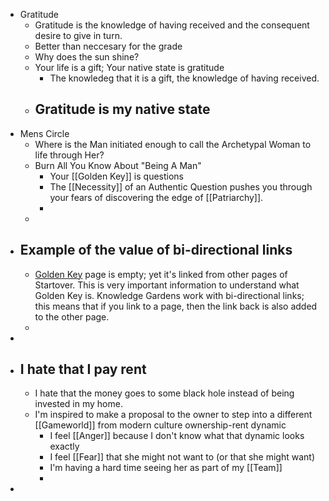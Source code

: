 - Gratitude
	- Gratitude is the knowledge of having received and the consequent desire to give in turn.
	- Better than neccesary for the grade
	- Why does the sun shine?
	- Your life is a gift; Your native state is gratitude
		- The knowledeg that it is a gift, the knowledge of having received.
	- ## Gratitude is my native state
- Mens Circle
	- Where is the Man initiated enough to call the Archetypal Woman to life through Her?
	- Burn All You Know About "Being A Man"
		- Your [[Golden Key]] is questions
		- The [[Necessity]] of an Authentic Question pushes you through your fears of discovering the edge of [[Patriarchy]].
		-
	-
- ## Example of the value of bi-directional links
	- [Golden Key](http://goldenkey.mystrikingly.com/) page is empty; yet it's linked from other pages of Startover. This is very important information to understand what Golden Key is. Knowledge Gardens work with bi-directional links; this means that if you link to a page, then the link back is also added to the other page.
	-
-
- ## I hate that I pay rent
	- I hate that the money goes to some black hole instead of being invested in my home.
	- I'm inspired to make a proposal to the owner to step into a different [[Gameworld]] from modern culture ownership-rent dynamic
		- I feel [[Anger]] because I don't know what that dynamic looks exactly
		- I feel [[Fear]] that she might not want to (or that she might want)
		- I'm having a hard time seeing her as part of my [[Team]]
		-
-
